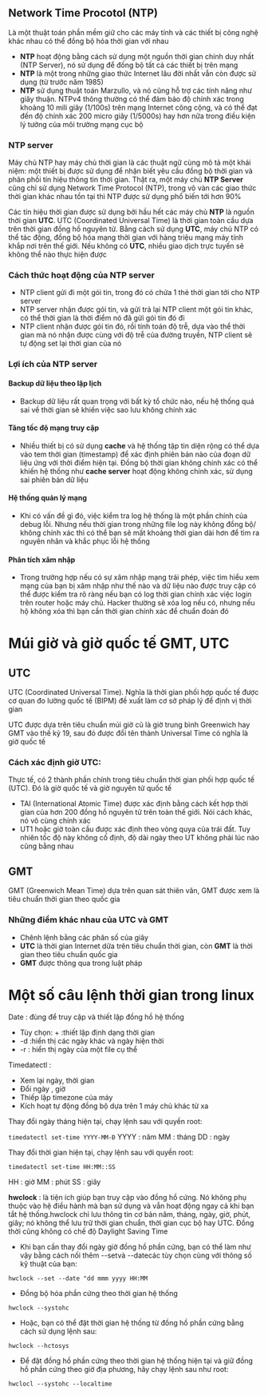 ## Network Time Procotol (NTP)
Là một thuật toán phần mềm giữ cho các máy tính và các thiết bị công nghệ khác nhau có thể đồng bộ hóa thời gian với nhau
 
 * **NTP** hoạt động bằng cách sử dụng một nguồn thời gian chính duy nhất (NTP Server), nó sử dụng để đồng bộ tất cả các thiết bị trên mạng
 * **NTP** là một trong những giao thức Internet lâu đời nhất vẫn còn được sử dụng (từ trước năm 1985)
 * **NTP** sử dụng thuật toán Marzullo, và nó cũng hỗ trợ các tính năng như giây thuận. NTPv4 thông thường có thể đảm bảo độ chính xác trong khoảng 10 mili giây (1/100s) trên mạng Internet công cộng, và có thể đạt đến độ chính xác 200 micro giây (1/5000s) hay hơn nữa trong điều kiện lý tưởng của môi trường mạng cục bộ

### NTP server
Máy chủ NTP hay máy chủ thời gian là các thuật ngữ cùng mô tả một khái niệm: một thiết bị được sử dụng để nhận biết yêu cầu đồng bộ thời gian và phân phối tín hiệu thông tin thời gian. Thật ra, một máy chủ **NTP Server** cũng chỉ sử dụng Network Time Protocol (NTP), trong vô vàn các giao thức thời gian khác nhau tồn tại thì NTP được sử dụng phổ biến tới hơn 90%

Các tín hiệu thời gian được sử dụng bởi hầu hết các máy chủ **NTP** là nguồn thời gian **UTC**. UTC (Coordinated Universal Time) là thời gian toàn cầu dựa trên thời gian đồng hồ nguyên tử. Bằng cách sử dụng **UTC**, máy chủ NTP có thể tác động, đồng bộ hóa mạng thời gian với hàng triệu mạng máy tính khắp nơi trên thế giới. Nếu không có **UTC**, nhiều giao dịch trực tuyến sẽ không thể nào thực hiện được

### Cách thức hoạt động của NTP server
 * NTP client gửi đi một gói tin, trong đó có chứa 1 thẻ thời gian tới cho NTP server
 * NTP server nhận được gói tin, và gửi trả lại NTP client một gói tin khác, có thể thời gian là thời điểm nó đã gửi gói tin đó đi
 * NTP client nhận được gói tin đó, rồi tính toán độ trễ, dựa vào thể thời gian mà nó nhận được cùng với độ trễ của đường truyền, NTP client sẽ tự động set lại thời gian của nó

### Lợi ích của NTP server
#### Backup dữ liệu theo lập lịch
 * Backup dữ liệu rất quan trọng với bất kỳ tổ chức nào, nếu hệ thống quá sai về thời gian sẽ khiến việc sao lưu không chính xác

#### Tăng tốc độ mạng truy cập
 * Nhiều thiết bị có sử dụng **cache** và hệ thống tập tin diện rộng có thể dựa vào tem thời gian (timestamp) để xác định phiên bản nào của đoạn dữ liệu ứng với thời điểm hiện tại. Đồng bộ thời gian không chính xác  có thể khiến hệ thống như **cache server** hoạt động không chính xác, sử dụng sai phiên bản dữ liệu

#### Hệ thống quản lý mạng
 * Khi có vấn đề gì đó, việc kiểm tra log hệ thống là một phần chính của debug lỗi. Nhưng nếu thời gian trong những file log này không đồng bộ/ không chính xác thì có thể bạn sẽ mất khoảng thời gian dài hơn để tìm ra nguyên nhân và khắc phục lỗi hệ thống

#### Phân tích xâm nhập
 * Trong trường hợp nếu có sự xâm nhập mạng trái phép, việc tìm hiểu xem mạng của bạn bị xâm nhập như thế nào và dữ liệu nào được truy cập có thể được kiểm tra rõ ràng nếu bạn có log thời gian chính xác việc login trên router hoặc máy chủ. Hacker thường sẽ xóa log nếu có, nhưng nếu hộ không xóa thì bạn cần thời gian chính xác để chuẩn đoán đó

# Múi giờ và giờ quốc tế GMT, UTC
## UTC
UTC (Coordinated Universal Time). Nghĩa là thời gian phối hợp quốc tế được cơ quan đo lường quốc tế (BIPM) đề xuất làm cơ sở pháp lý để định vị thời gian

UTC được dựa trên tiêu chuẩn múi giờ cũ là giờ trung bình Greenwich hay GMT vào thế kỷ 19, sau đó được đổi tên thành Universal Time có nghĩa là giờ quốc tế

### Cách xác định giờ UTC:
Thực tế, có 2 thành phần chính trong tiêu chuẩn thời gian phối hợp quốc tế (UTC). Đó là giờ quốc tế và giờ nguyên tử quốc tế
 * TAI (International Atomic Time) được xác định bằng cách kết hợp thời gian của hơn 200 đồng hồ nguyên tử trên toàn thế giới. Nói cách khác, nó vô cùng chính xác
 * UT1 hoặc giờ toàn cầu được xác định theo vòng quya của trái đất. Tuy nhiên tốc độ này không cố định, độ dài ngày theo UT không phải lúc nào cũng bằng nhau

## GMT
GMT (Greenwich Mean Time) dựa trên quan sát thiên văn, GMT được xem là tiêu chuẩn thời gian theo quốc gia

### Những điểm khác nhau của UTC và GMT
 * Chênh lệnh bằng các phân số của giây
 * **UTC** là thời gian Internet dữa trên tiêu chuẩn thời gian, còn **GMT** là thời gian theo tiêu chuẩn quốc gia 
 * **GMT** được thông qua trong luật pháp

# Một số câu lệnh thời gian trong linux
Date : đùng để truy cập và thiết lập đồng hồ hệ thống

 * Tùy chọn: + :thiết lập định dạng thời gian
 * -d :hiển thị các ngày khác và ngày hiện thời
 * -r : hiển thị ngày của một file cụ thể

Timedatectl : 
 * Xem lại ngày, thời gian
 * Đổi ngày , giờ
 * Thiếp lập timezone của máy
 * Kích hoạt tự động đồng bộ dựa trên 1 máy chủ khác từ xa

Thay đổi ngày tháng hiện tại, chạy lệnh sau với quyền root:

  `timedatectl set-time YYYY-MM-Đ`
YYYY : năm
MM : tháng
DD : ngày 

Thay đổi thời gian hiện tại, chạy lệnh sau với quyền root:

  `timedatectl set-time HH:MM::SS`

HH : giờ
MM : phút
SS : giây


**hwclock** :  là tiện ích giúp bạn truy cập vào đồng hồ cứng. Nó không phụ thuộc vào hệ điều hành mà bạn sử dụng và vẫn hoạt động ngay cả khi bạn tắt hệ thống.hwclock chỉ lưu thông tin cơ bản năm, tháng, ngày, giờ, phút, giây; nó không thể lưu trữ thời gian chuẩn, thời gian cục bộ hay UTC. Đồng thời cũng không có chế độ Daylight Saving Time

 * Khi bạn cần thay đổi ngày giờ đồng hồ phần cứng, bạn có thể làm như vậy bằng cách nối thêm --setvà --datecác tùy chọn cùng với thông số kỹ thuật của bạn:

 `hwclock --set --date "dd mmm yyyy HH:MM`

 * Đồng bộ hóa phần cứng theo thời gian hệ thống 

 `hwclock --systohc`

 * Hoặc, bạn có thể đặt thời gian hệ thống từ đồng hồ phần cứng bằng cách sử dụng lệnh sau:

 `hwclock --hctosys`

 * Để đặt đồng hồ phần cứng theo thời gian hệ thống hiện tại và giữ đồng hồ phần cứng theo giờ địa phương, hãy chạy lệnh sau như root:

 `hwclocl --systohc --localtime`